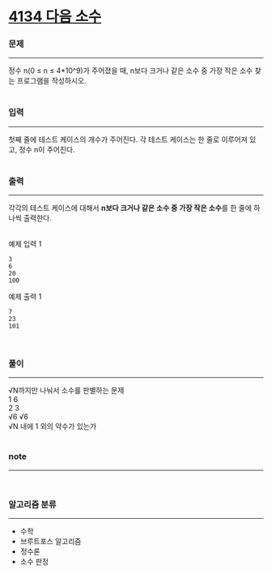 [4134 다음 소수](https://www.acmicpc.net/problem/4134)  
=====

### 문제  

-----
정수 n(0 ≤ n ≤ 4*10^9)가 주어졌을 때, n보다 크거나 같은 소수 중 가장 작은 소수 찾는 프로그램을 작성하시오.  
<br>

### 입력

-----
첫째 줄에 테스트 케이스의 개수가 주어진다. 각 테스트 케이스는 한 줄로 이루어져 있고, 정수 n이 주어진다.  
<br>

### 출력

-----
각각의 테스트 케이스에 대해서 **n보다 크거나 같은 소수 중 가장 작은 소수**를 한 줄에 하나씩 출력한다.  
<br>

예제 입력 1  
```
3
6
20
100
```
예제 출력 1  
```
7
23
101
```
<br>

### 풀이  
  
-----
√N까지만 나눠서 소수를 판별하는 문제  
1 6  
2 3  
√6 √6  
√N 내에 1 외의 약수가 있는가  
<br>

### note  

-----

<br>

### 알고리즘 분류

-----
- 수학
- 브루트포스 알고리즘
- 정수론
- 소수 판정